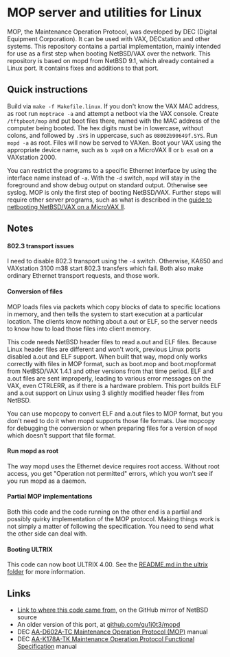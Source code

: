 # MOP server and utilities for Linux

MOP, the Maintenance Operation Protocol, was developed by DEC (Digital Equipment Corporation). It can be used with VAX, DECstation and other systems. This repository contains a partial implementation, mainly intended for use as a first step when booting NetBSD/VAX over the network. This repository is based on mopd from NetBSD 9.1, which already contained a Linux port. It contains fixes and additions to that port.

## Quick instructions

Build via `make -f Makefile.linux`. If you don't know the VAX MAC address, as root run `moptrace -a` and attempt a netboot via the VAX console. Create `/tftpboot/mop` and put boot files there, named with the MAC address of the computer being booted. The hex digits must be in lowercase, without colons, and followed by `.SYS` in uppercase, such as `08002b90649f.SYS`. Run `mopd -a` as root. Files will now be served to VAXen. Boot your VAX using the appropriate device name, such as `b xqa0` on a MicroVAX II or `b esa0` on a VAXstation 2000. 

You can restrict the programs to a specific Ethernet interface by using the interface name instead of `-a`. With the `-d` switch, `mopd` will stay in the foreground and show debug output on standard output. Otherwise see syslog. MOP is only the first step of booting NetBSD/VAX. Further steps will require other server programs, such as what is described in the [guide to netbooting NetBSD/VAX on a MicroVAX II](https://github.com/qu1j0t3/mopd/blob/master/HOWTO-MicroVAX-II.md).

## Notes

#### 802.3 transport issues

I need to disable 802.3 transport using the `-4` switch. Otherwise, KA650
and VAXstation 3100 m38 start 802.3 transfers which fail. Both also make
ordinary Ethernet transport requests, and those work.

#### Conversion of files

MOP loads files via packets which copy blocks of data to specific locations in memory, and then tells the system to start execution at a particular location. The clients know nothing about a.out or ELF, so the server needs to know how to load those files into client memory. 

This code needs NetBSD header files to read a.out and ELF files. Because Linux header files are different and won't work, previous Linux ports disabled a.out and ELF support. When built that way, mopd only works correctly with files in MOP format, such as boot.mop and boot.mopformat from NetBSD/VAX 1.4.1 and other versions from that time period. ELF and a.out files are sent improperly, leading to various error messages on the VAX, even CTRLERR, as if there is a hardware problem. This port builds ELF and a.out support on Linux using 3 slightly modified header files from NetBSD.

You can use mopcopy to convert ELF and a.out files to MOP format, but you don't need to do it when mopd supports those file formats. Use mopcopy for debugging the conversion or when preparing files for a version of `mopd` which doesn't support that file format.

#### Run mopd as root

The way mopd uses the Ethernet device requires root access.  Without root access, you get "Operation not permitted" errors, which you won't see if you run mopd as a daemon.

#### Partial MOP implementations

Both this code and the code running on the other end is a partial and possibly
quirky implementation of the MOP protocol. Making things work is not simply a
matter of following the specification. You need to send what the other side
can deal with.

#### Booting ULTRIX

This code can now boot ULTRIX 4.00. See the
[README.md in the ultrix folder](ultrix/README.md) for more information.

## Links

* [Link to where this code came from](https://github.com/NetBSD/src/tree/5e388abbac6e24c4f0af9b92c4fbae37f7a0cfcd/usr.sbin/mopd), on the GitHub mirror of NetBSD source
* An older version of this port, at [github.com/qu1j0t3/mopd](https://github.com/qu1j0t3/mopd)
* DEC [AA-D602A-TC Maintenance Operation Protocol (MOP)](http://www.bitsavers.org/www.computer.museum.uq.edu.au/pdf/AA-D602A-TC%20Maintenance%20Operation%20Protocol%20(MOP).pdf) manual
* DEC [AA-K178A-TK Maintenance Operation Protocol Functional Specification](http://decnet.ipv7.net/docs/dundas/aa-k178a-tk.pdf) manual

